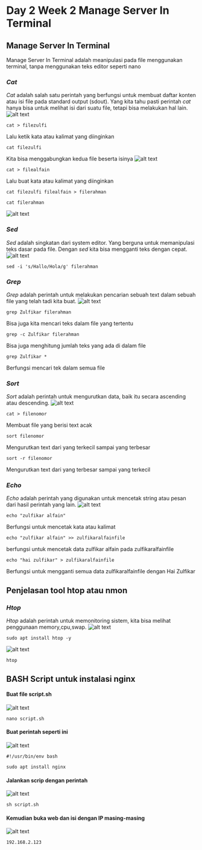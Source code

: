 # Day 2 Week 2 Manage Server In Terminal
## Manage Server In Terminal
Manage Server In Terminal adalah meanipulasi pada file menggunakan terminal, tanpa menggunakan teks editor seperti nano

### *Cat*
*Cat* adalah salah satu perintah yang berfungsi untuk membuat daftar konten atau isi file pada standard output (sdout). Yang kita tahu pasti perintah *cat* hanya bisa untuk melihat isi dari suatu file, tetapi bisa melakukan hal lain.
![alt text](https://github.com/zulfikaralfain/devops18-dumbways-zulfikar/blob/assets/Screenshot%20(145).png?raw=true)
```.
cat > filezulfi
```
Lalu ketik kata atau kalimat yang diinginkan
```
cat filezulfi
```
Kita bisa menggabungkan kedua file beserta isinya
![alt text](https://github.com/zulfikaralfain/devops18-dumbways-zulfikar/blob/assets/Screenshot%20(146).png?raw=true)
```
cat > filealfain
```
Lalu buat kata atau kalimat yang diinginkan
```
cat filezulfi filealfain > filerahman
```
```
cat filerahman
```
![alt text](https://github.com/zulfikaralfain/devops18-dumbways-zulfikar/blob/assets/Screenshot%20(147).png?raw=true)

### *Sed*
*Sed* adalah singkatan dari system editor. Yang berguna untuk memanipulasi teks dasar pada file. Dengan *sed* kita bisa mengganti teks dengan cepat.
![alt text](https://github.com/zulfikaralfain/devops18-dumbways-zulfikar/blob/assets/Screenshot%20(147).png?raw=true)
```
sed -i 's/Hallo/Hola/g' filerahman
```

### *Grep*
*Grep* adalah perintah untuk melakukan pencarian sebuah text dalam sebuah file yang telah tadi kita buat.
![alt text](https://github.com/zulfikaralfain/devops18-dumbways-zulfikar/blob/assets/Screenshot%20(148).png?raw=true)
```
grep Zulfikar filerahman
```
Bisa juga kita mencari teks dalam file yang tertentu
```
grep -c Zulfikar filerahman
```
Bisa juga menghitung jumlah teks yang ada di dalam file
```
grep Zulfikar *
```
Berfungsi mencari tek dalam semua file

### *Sort*
*Sort* adalah perintah untuk mengurutkan data, baik itu secara ascending atau descending.
![alt text](https://github.com/zulfikaralfain/devops18-dumbways-zulfikar/blob/assets/Screenshot%20(149).png?raw=true)
```
cat > filenomor
```
Membuat file yang berisi text acak
```
sort filenomor
```
Mengurutkan text dari yang terkecil sampai yang terbesar
```
sort -r filenomor
```
Mengurutkan text dari yang terbesar sampai yang terkecil

### *Echo*
*Echo* adalah perintah yang digunakan untuk mencetak string atau pesan dari hasil perintah yang lain.
![alt text](https://github.com/zulfikaralfain/devops18-dumbways-zulfikar/blob/assets/Screenshot%20(150).png?raw=true)
```
echo "zulfikar alfain"
```
Berfungsi untuk mencetak kata atau kalimat
```
echo "zulfikar alfain" >> zulfikaralfainfile
```
berfungsi untuk mencetak data zulfikar alfain pada zulfikaralfainfile
```
echo "hai zulfikar" > zulfikaralfainfile
```
Berfungsi untuk mengganti semua data zulfikaralfainfile dengan Hai Zulfikar

## Penjelasan tool htop atau nmon
### *Htop*
*Htop* adalah perintah untuk memonitoring sistem, kita bisa melihat penggunaan memory,cpu,swap.
![alt text](https://github.com/zulfikaralfain/devops18-dumbways-zulfikar/blob/assets/Screenshot%20(151).png?raw=true)
```
sudo apt install htop -y
```
![alt text](https://github.com/zulfikaralfain/devops18-dumbways-zulfikar/blob/assets/Screenshot%20(152).png?raw=true)
```
htop
```

## BASH Script untuk instalasi nginx
####  Buat file script.sh
![alt text](https://github.com/zulfikaralfain/devops18-dumbways-zulfikar/blob/assets/Screenshot%20(153).png?raw=true)
```
nano script.sh
```
#### Buat perintah seperti ini
![alt text](https://github.com/zulfikaralfain/devops18-dumbways-zulfikar/blob/assets/Screenshot%20(154).png?raw=true)
```
#!/usr/bin/env bash

sudo apt install nginx
```
#### Jalankan scrip dengan perintah
![alt text](https://github.com/zulfikaralfain/devops18-dumbways-zulfikar/blob/assets/Screenshot%20(155).png?raw=true)
```
sh script.sh
```
#### Kemudian buka web dan isi dengan IP masing-masing
![alt text](https://github.com/zulfikaralfain/devops18-dumbways-zulfikar/blob/assets/Screenshot%20(155).png?raw=true)
```
192.168.2.123
```